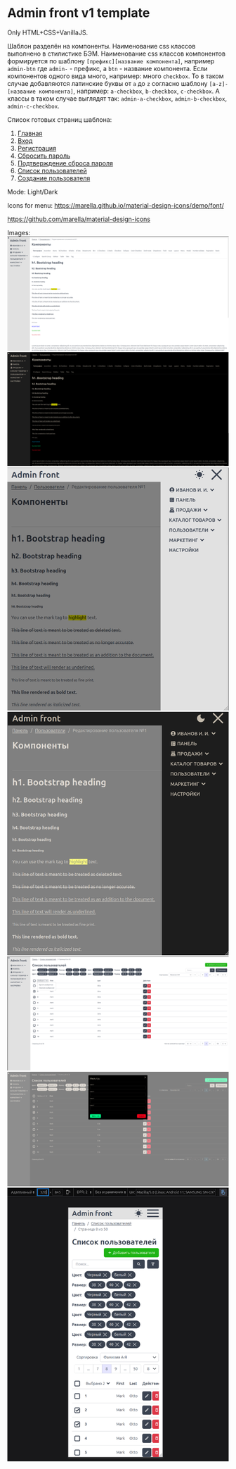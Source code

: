 # Admin front v1 template

Only HTML+CSS+VanillaJS. 

Шаблон разделён на компоненты. Наименование css классов выполнено в стилистике БЭМ. 
Наименование css классов компонентов формируется по шаблону `[префикс][название компонента]`, например `admin-btn` 
где `admin-` - префикс, а `btn` - название компонента. Если компонентов одного вида много, например: много `checkbox`. 
То в таком случае добавляются латинские буквы от `a` до `z` согласно шаблону `[a-z]-[название компонента]`, 
например: `a-checkbox`, `b-checkbox`, `c-checkbox`. А классы в таком случае выглядят 
так: `admin-a-checkbox`, `admin-b-checkbox`, `admin-c-checkbox`.

Список готовых страниц шаблона:
1) [Главная](public/index.html)
2) [Вход](public/login.html)
3) [Регистрация](public/register.html)
4) [Сбросить пароль](public/forgot-password.html)
5) [Подтверждение сброса пароля](public/forgot-password-confirm.html)
6) [Список пользователей](public/list.html)
7) [Создание пользователя](public/create-edit.html)

Mode: Light/Dark

Icons for menu:
https://marella.github.io/material-design-icons/demo/font/

https://github.com/marella/material-design-icons

Images:
![1](images/1.png "1")
![2](images/2.png "2")
![3](images/3.png "3")
![4](images/4.png "4")
![5](images/5.png "5")
![6](images/6.png "6")
![7](images/7.png "7")
